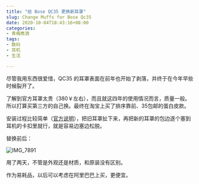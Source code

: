 ```yaml
---
title: "给 Bose QC35 更换新耳罩"
slug: Change Muffs for Bose Qc35
date: 2020-10-04T18:43:16+08:00
categories:
- 青梅煮酒
tags:
- 数码
- 耳机
- 生活

---
```


尽管我用东西很爱惜，QC35 的耳罩表面在前年也开始了剥落，并终于在今年早些时候裂开了。

了解到官方耳罩太贵（380￥左右），而且就这四年的使用情况而言，质量一般。所以打算买第三方的自己换。最终在淘宝上买了排序靠前、35包邮的蛋白皮款。

安装过程比较简单（[官方说明](https://www.bose.cn/zh_cn/support/article/ear-cushion-replacement-qc25.html)），把旧耳罩扯下来，再把新的耳罩的包边逐个塞到耳机的卡扣里就行，就是容易边塞边松脱。

替换前后：

![IMG_7891](https://raw.githubusercontent.com/xbot/image-hosting/master/blog/2020-10-04-18-59-53-IMG_7891.jpg)

用了两天，不管是外观还是材质，和原装没有区别。

作为易耗品，以后可以考虑在阿里巴巴上买，更便宜。